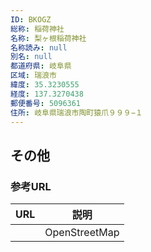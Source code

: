 ```yaml
---
ID: BKOGZ
総称: 稲荷神社
名称: 梨ヶ根稲荷神社
名称読み: null
別名: null
都道府県: 岐阜県
区域: 瑞浪市
緯度: 35.3230555
経度: 137.3270438
郵便番号: 5096361
住所: 岐阜県瑞浪市陶町猿爪９９９−１
---
```


## その他

### 参考URL

| URL | 説明          |
| --- | ------------- |
|     | OpenStreetMap |
